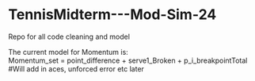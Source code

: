 # TennisMidterm---Mod-Sim-24
Repo for all code cleaning and model

The current model for Momentum is:  
Momentum_set = point_difference + serve1_Broken + p_i_breakpointTotal #Will add in aces, unforced error etc later